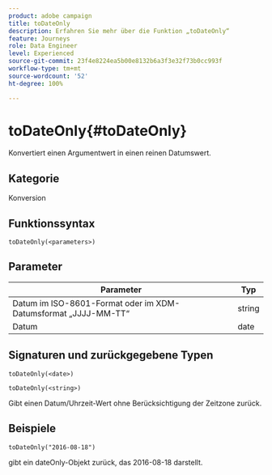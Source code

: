 ```yaml
---
product: adobe campaign
title: toDateOnly
description: Erfahren Sie mehr über die Funktion „toDateOnly“
feature: Journeys
role: Data Engineer
level: Experienced
source-git-commit: 23f4e8224ea5b00e8132b6a3f3e32f73b0cc993f
workflow-type: tm+mt
source-wordcount: '52'
ht-degree: 100%

---
```


# toDateOnly{#toDateOnly}

Konvertiert einen Argumentwert in einen reinen Datumswert.

## Kategorie

Konversion

## Funktionssyntax

`toDateOnly(<parameters>)`

## Parameter

| Parameter | Typ |
|-----------|------------------|
| Datum im ISO-8601-Format oder im XDM-Datumsformat „JJJJ-MM-TT“  | string |
| Datum | date |

## Signaturen und zurückgegebene Typen

`toDateOnly(<date>)`

`toDateOnly(<string>)`

Gibt einen Datum/Uhrzeit-Wert ohne Berücksichtigung der Zeitzone zurück.

## Beispiele

`toDateOnly("2016-08-18")`

gibt ein dateOnly-Objekt zurück, das 2016-08-18 darstellt.
